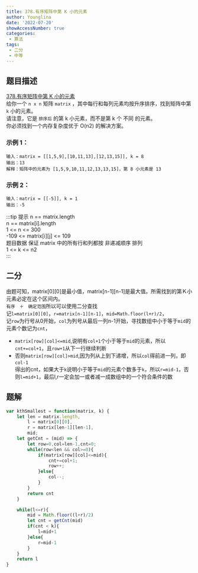 ```yaml
---
title: 378.有序矩阵中第 K 小的元素
author: Younglina
date: '2022-07-20'
showAccessNumber: true
categories:
 - 算法
tags:
 - 二分
 - 中等
---
```


## 题目描述
[378.有序矩阵中第 K 小的元素](https://leetcode-cn.com/problems/symmetric-tree/)  
给你一个 `n x n` 矩阵 `matrix` ，其中每行和每列元素均按升序排序，找到矩阵中第 `k` 小的元素。  
请注意，它是 `排序后` 的第 k 小元素，而不是第 k 个 不同 的元素。  
你必须找到一个内存复杂度优于 O(n2) 的解决方案。  

### 示例 1：
```
输入：matrix = [[1,5,9],[10,11,13],[12,13,15]], k = 8  
输出：13  
解释：矩阵中的元素为 [1,5,9,10,11,12,13,13,15]，第 8 小元素是 13  
```

### 示例 2：
```
输入：matrix = [[-5]], k = 1  
输出：-5  
```

:::tip 提示
n == matrix.length  
n == matrix[i].length  
1 <= n <= 300  
-109 <= matrix[i][j] <= 109  
题目数据 保证 matrix 中的所有行和列都按 非递减顺序 排列  
1 <= k <= n2  
:::

## 二分
由题可知，matrix[0][0]是最小值，matrix[n-1][n-1]是最大值。所需找到的第Ｋ小元素必定在这个区间内。  
`有序　＋　确定范围`所以可以使用二分查找  
记`l=matrix[0][0]`，`r=matrix[n-1][n-1]`，`mid=Math.floor(l+r)/2`，  
记`row`为行号从0开始，`col`为列号从最后一列n-1开始，寻找数组中小于等于`mid`的元素个数记为`cnt`，  
- `matrix[row][col]<=mid`,说明有`col+1`个小于等于`mid`的元素，所以`cnt+=col+1`，且`row+1`从下一行继续判断  
- 否则`matrix[row][col]>mid`,因为列从上到下递增，所以`col`得前进一列，即`col-1`  
得出的cnt，如果大于`k`说明小于等于`mid`的元素个数多于`k`，所以`r=mid-1`，否则`l=mid+1`，最后l,r一定会加一或者减一成数组中的一个符合条件的数  

## 题解
```javascript
var kthSmallest = function(matrix, k) {
    let len = matrix.length,
        l = matrix[0][0],
        r = matrix[len-1][len-1],
        mid;
    let getCnt = (mid) => {
        let row=0,col=len-1,cnt=0;
        while(row<len && col>=0){
            if(matrix[row][col]<=mid){
                cnt+=col+1;
                row++;
            }else{
                col--;
            }
        }
        return cnt
    }

    while(l<=r){
        mid = Math.floor((l+r)/2)
        let cnt = getCnt(mid)
        if(cnt < k){
            l=mid+1
        }else{
            r=mid-1
        }
    }
    return l
}
```
